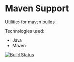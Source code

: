 Maven Support
=============

Utilities for maven builds.

Technologies used:
 - Java
 - Maven

[![Build Status](https://secure.travis-ci.org/kingOburgers/maven-support.png?branch=master)](http://travis-ci.org/kingOburgers/maven-support)